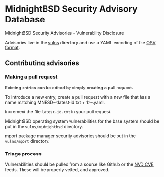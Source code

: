 # MidnightBSD Security Advisory Database
MidnightBSD Security Advisories - Vulnerability Disclosure

Advisories live in the [vulns](vulns/) directory and use a YAML encoding of the
[OSV format](https://ossf.github.io/osv-schema/).

## Contributing advisories

### Making a pull request

Existing entries can be edited by simply creating a pull request.

To introduce a new entry, create a pull request with a new file that has a name matching MNBSD-<latest-id.txt + 1>-<anything>.yaml.

Increment the file `latest-id.txt` in your pull request.

MidnightBSD operating system vulnerabilities for the base system should
be put in the `vulns/midnightbsd` directory.

mport package manager security advisories should be put in the `vulns/mport` directory.

### Triage process

Vulnerabilities should be pulled from a source like Github or the [NVD CVE](https://nvd.nist.gov/vuln/data-feeds) feeds.
These will be properly vetted, and approved.
